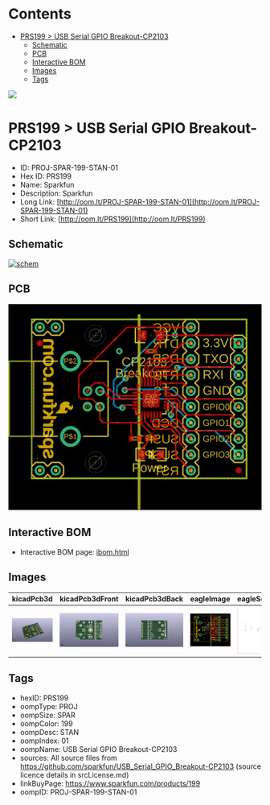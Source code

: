 



Contents
========

* [PRS199 > USB Serial GPIO Breakout-CP2103](#prs199--usb-serial-gpio-breakout-cp2103)
	* [Schematic](#schematic)
	* [PCB](#pcb)
	* [Interactive BOM](#interactive-bom)
	* [Images](#images)
	* [Tags](#tags)
  
![][im]
# PRS199 > USB Serial GPIO Breakout-CP2103

- ID: PROJ-SPAR-199-STAN-01
- Hex ID: PRS199
- Name: Sparkfun
- Description: Sparkfun
- Long Link: [http://oom.lt/PROJ-SPAR-199-STAN-01](http://oom.lt/PROJ-SPAR-199-STAN-01)
- Short Link: [http://oom.lt/PRS199](http://oom.lt/PRS199)

## Schematic
  
[![schem](eagleSchemImage.png)](eagleSchemImage.png)
## PCB
  
[![pcb](eagleImage.png)](eagleImage.png)
## Interactive BOM

- Interactive BOM page: [ibom.html](https://htmlpreview.github.io/?https://github.com/oomlout/oomlout_OOMP_projects/blob/main/PROJ-SPAR-199-STAN-01/kicad/bom/ibom.html)

## Images
  
  

|kicadPcb3d|kicadPcb3dFront|kicadPcb3dBack|eagleImage|eagleSchemImage|
| :---: | :---: | :---: | :---: | :---: |
|[![kicadPcb3d](kicadPcb3d_140.png)](kicadPcb3d.png)|[![kicadPcb3dFront](kicadPcb3dFront_140.png)](kicadPcb3dFront.png)|[![kicadPcb3dBack](kicadPcb3dBack_140.png)](kicadPcb3dBack.png)|[![eagleImage](eagleImage_140.png)](eagleImage.png)|[![eagleSchemImage](eagleSchemImage_140.png)](eagleSchemImage.png)|

## Tags

- hexID: PRS199
- oompType: PROJ
- oompSize: SPAR
- oompColor: 199
- oompDesc: STAN
- oompIndex: 01
- oompName: USB Serial GPIO Breakout-CP2103
- sources: All source files from https://github.com/sparkfun/USB_Serial_GPIO_Breakout-CP2103 (source licence details in srcLicense.md)
- linkBuyPage: https://www.sparkfun.com/products/199
- oompID: PROJ-SPAR-199-STAN-01



[im]: kicadPcb3d_450.png
